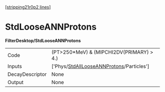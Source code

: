[[stripping21r0p2 lines]](./stripping21r0p2-index)

# StdLooseANNProtons

**FilterDesktop/StdLooseANNProtons**

|                 |                                                                                                       |
|-----------------|-------------------------------------------------------------------------------------------------------|
| Code            | (PT\>250\*MeV) & (MIPCHI2DV(PRIMARY) \> 4.)                                                           |
| Inputs          | ['Phys/[StdAllLooseANNProtons](./stripping21r0p2-commonparticles-stdalllooseannprotons)/Particles'] |
| DecayDescriptor | None                                                                                                  |
| Output          | None                                                                                                  |
